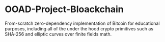 # OOAD-Project-Bloackchain
From-scratch zero-dependency implementation of Bitcoin for educational purposes, including all of the under the hood crypto primitives such as SHA-256 and elliptic curves over finite fields math.
